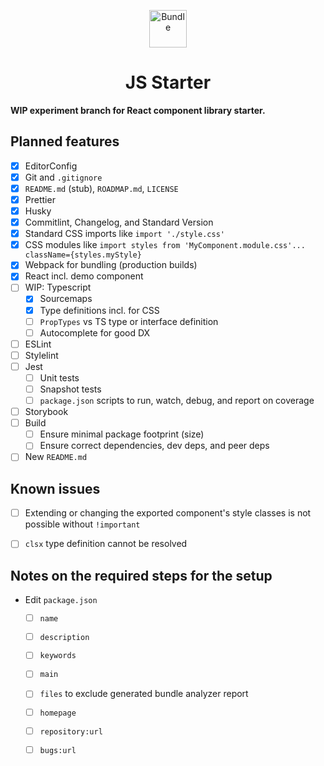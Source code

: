 <p align="center">
  <a href="https://mkit.io">
    <img alt="Bundle" src="https://www.svgrepo.com/show/1692/package-cube-box-for-delivery.svg" width="60" />
  </a>
</p>
<h1 align="center">
  JS Starter
</h1>

**WIP experiment branch for React component library starter.**

## Planned features
- [x] EditorConfig
- [x] Git and `.gitignore`
- [x] `README.md` (stub), `ROADMAP.md`, `LICENSE`
- [x] Prettier
- [x] Husky
- [x] Commitlint, Changelog, and Standard Version
- [x] Standard CSS imports like `import './style.css'`
- [x] CSS modules like `import styles from 'MyComponent.module.css'... className={styles.myStyle}`
- [x] Webpack for bundling (production builds)
- [x] React incl. demo component 
- [ ] WIP: Typescript
  - [x] Sourcemaps
  - [x] Type definitions incl. for CSS
  - [ ] `PropTypes` vs TS type or interface definition
  - [ ] Autocomplete for good DX
- [ ] ESLint   
- [ ] Stylelint
- [ ] Jest
  - [ ] Unit tests
  - [ ] Snapshot tests
  - [ ] `package.json` scripts to run, watch, debug, and report on coverage 
- [ ] Storybook
- [ ] Build
  - [ ] Ensure minimal package footprint (size)
  - [ ] Ensure correct dependencies, dev deps, and peer deps
- [ ] New `README.md`

## Known issues
- [ ] Extending or changing the exported component's style classes is not possible without `!important`
- [ ] `clsx` type definition cannot be resolved 


## Notes on the required steps for the setup
- Edit `package.json`
  - [ ] `name`
  - [ ] `description`
  - [ ] `keywords`
  - [ ] `main`
  - [ ] `files` to exclude generated bundle analyzer report
  - [ ] `homepage`
  - [ ] `repository:url`
  - [ ] `bugs:url`

